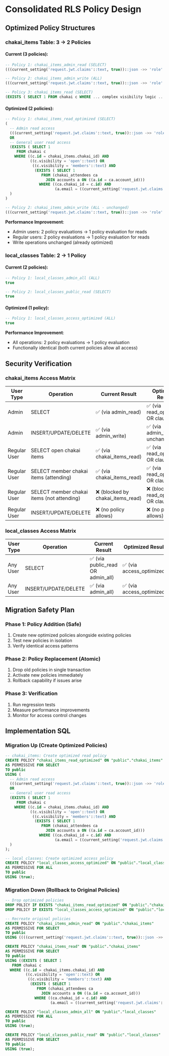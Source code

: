 # Consolidated RLS Policy Design

## Optimized Policy Structures

### chakai_items Table: 3 → 2 Policies

#### Current (3 policies):
```sql
-- Policy 1: chakai_items_admin_read (SELECT)
(((current_setting('request.jwt.claims'::text, true))::json ->> 'role'::text) = 'admin'::text)

-- Policy 2: chakai_items_admin_write (ALL)  
(((current_setting('request.jwt.claims'::text, true))::json ->> 'role'::text) = 'admin'::text)

-- Policy 3: chakai_items_read (SELECT)
(EXISTS ( SELECT 1 FROM chakai c WHERE ... complex visibility logic ... ))
```

#### Optimized (2 policies):
```sql
-- Policy 1: chakai_items_read_optimized (SELECT)
(
  -- Admin read access
  (((current_setting('request.jwt.claims'::text, true))::json ->> 'role'::text) = 'admin'::text)
  OR
  -- General user read access
  (EXISTS ( SELECT 1
     FROM chakai c
    WHERE ((c.id = chakai_items.chakai_id) AND 
           ((c.visibility = 'open'::text) OR 
            ((c.visibility = 'members'::text) AND 
             (EXISTS ( SELECT 1
                FROM (chakai_attendees ca
                  JOIN accounts a ON ((a.id = ca.account_id)))
               WHERE ((ca.chakai_id = c.id) AND 
                      (a.email = ((current_setting('request.jwt.claims'::text, true))::json ->> 'email'::text))))))))))
  )
)

-- Policy 2: chakai_items_admin_write (ALL - unchanged)
(((current_setting('request.jwt.claims'::text, true))::json ->> 'role'::text) = 'admin'::text)
```

**Performance Improvement**: 
- Admin users: 2 policy evaluations → 1 policy evaluation for reads
- Regular users: 2 policy evaluations → 1 policy evaluation for reads  
- Write operations unchanged (already optimized)

### local_classes Table: 2 → 1 Policy

#### Current (2 policies):
```sql
-- Policy 1: local_classes_admin_all (ALL)
true

-- Policy 2: local_classes_public_read (SELECT) 
true
```

#### Optimized (1 policy):
```sql
-- Policy 1: local_classes_access_optimized (ALL)
true
```

**Performance Improvement**:
- All operations: 2 policy evaluations → 1 policy evaluation
- Functionally identical (both current policies allow all access)

## Security Verification

### chakai_items Access Matrix

| User Type | Operation | Current Result | Optimized Result | Verification |
|-----------|-----------|----------------|------------------|--------------|
| Admin | SELECT | ✅ (via admin_read) | ✅ (via read_optimized OR clause) | ✅ Maintained |
| Admin | INSERT/UPDATE/DELETE | ✅ (via admin_write) | ✅ (via admin_write unchanged) | ✅ Maintained |
| Regular User | SELECT open chakai items | ✅ (via chakai_items_read) | ✅ (via read_optimized OR clause) | ✅ Maintained |
| Regular User | SELECT member chakai items (attending) | ✅ (via chakai_items_read) | ✅ (via read_optimized OR clause) | ✅ Maintained |
| Regular User | SELECT member chakai items (not attending) | ❌ (blocked by chakai_items_read) | ❌ (blocked by read_optimized OR clause) | ✅ Maintained |
| Regular User | INSERT/UPDATE/DELETE | ❌ (no policy allows) | ❌ (no policy allows) | ✅ Maintained |

### local_classes Access Matrix

| User Type | Operation | Current Result | Optimized Result | Verification |
|-----------|-----------|----------------|------------------|--------------|
| Any User | SELECT | ✅ (via public_read OR admin_all) | ✅ (via access_optimized) | ✅ Maintained |
| Any User | INSERT/UPDATE/DELETE | ✅ (via admin_all) | ✅ (via access_optimized) | ✅ Maintained |

## Migration Safety Plan

### Phase 1: Policy Addition (Safe)
1. Create new optimized policies alongside existing policies
2. Test new policies in isolation
3. Verify identical access patterns

### Phase 2: Policy Replacement (Atomic)
1. Drop old policies in single transaction
2. Activate new policies immediately
3. Rollback capability if issues arise

### Phase 3: Verification
1. Run regression tests
2. Measure performance improvements
3. Monitor for access control changes

## Implementation SQL

### Migration Up (Create Optimized Policies)
```sql
-- chakai_items: Create optimized read policy
CREATE POLICY "chakai_items_read_optimized" ON "public"."chakai_items"
AS PERMISSIVE FOR SELECT
TO public
USING (
  -- Admin read access
  (((current_setting('request.jwt.claims'::text, true))::json ->> 'role'::text) = 'admin'::text)
  OR
  -- General user read access  
  (EXISTS ( SELECT 1
     FROM chakai c
    WHERE ((c.id = chakai_items.chakai_id) AND 
           ((c.visibility = 'open'::text) OR 
            ((c.visibility = 'members'::text) AND 
             (EXISTS ( SELECT 1
                FROM (chakai_attendees ca
                  JOIN accounts a ON ((a.id = ca.account_id)))
               WHERE ((ca.chakai_id = c.id) AND 
                      (a.email = ((current_setting('request.jwt.claims'::text, true))::json ->> 'email'::text))))))))))
  )
);

-- local_classes: Create optimized access policy
CREATE POLICY "local_classes_access_optimized" ON "public"."local_classes"
AS PERMISSIVE FOR ALL
TO public
USING (true);
```

### Migration Down (Rollback to Original Policies)
```sql
-- Drop optimized policies
DROP POLICY IF EXISTS "chakai_items_read_optimized" ON "public"."chakai_items";
DROP POLICY IF EXISTS "local_classes_access_optimized" ON "public"."local_classes";

-- Recreate original policies
CREATE POLICY "chakai_items_admin_read" ON "public"."chakai_items"
AS PERMISSIVE FOR SELECT  
TO public
USING ((((current_setting('request.jwt.claims'::text, true))::json ->> 'role'::text) = 'admin'::text));

CREATE POLICY "chakai_items_read" ON "public"."chakai_items"
AS PERMISSIVE FOR SELECT
TO public  
USING ((EXISTS ( SELECT 1
   FROM chakai c
  WHERE ((c.id = chakai_items.chakai_id) AND 
         ((c.visibility = 'open'::text) OR 
          ((c.visibility = 'members'::text) AND 
           (EXISTS ( SELECT 1
              FROM (chakai_attendees ca
                JOIN accounts a ON ((a.id = ca.account_id)))
             WHERE ((ca.chakai_id = c.id) AND 
                    (a.email = ((current_setting('request.jwt.claims'::text, true))::json ->> 'email'::text))))))))))));

CREATE POLICY "local_classes_admin_all" ON "public"."local_classes"
AS PERMISSIVE FOR ALL
TO public
USING (true);

CREATE POLICY "local_classes_public_read" ON "public"."local_classes" 
AS PERMISSIVE FOR SELECT
TO public
USING (true);
```